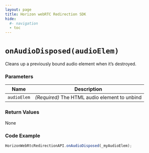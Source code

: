 ```yaml
---
layout: page
title: Horizon webRTC Redirection SDK
hide:
  #- navigation
  - toc
---
```

# `onAudioDisposed(audioElem)`

Cleans up a previously bound audio element when it’s destroyed.

### Parameters

| Name       | Description |
|------------|-------------|
| `audioElem` | *(Required)* The HTML audio element to unbind |

### Return Values
None

### Code Example
```js
HorizonWebRtcRedirectionAPI.onAudioDisposed(_myAudioElem);
```

